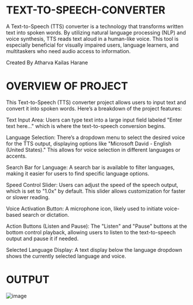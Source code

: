 # TEXT-TO-SPEECH-CONVERTER
A Text-to-Speech (TTS) converter is a technology that transforms written text into spoken words. By utilizing natural language processing (NLP) and voice synthesis, TTS reads text aloud in a human-like voice. This tool is especially beneficial for visually impaired users, language learners, and multitaskers who need audio access to information.

Created By Atharva Kailas Harane

# OVERVIEW OF PROJECT

This Text-to-Speech (TTS) converter project allows users to input text and convert it into spoken words. Here’s a breakdown of the project features:

Text Input Area: Users can type text into a large input field labeled "Enter text here…" which is where the text-to-speech conversion begins.

Language Selection: There’s a dropdown menu to select the desired voice for the TTS output, displaying options like "Microsoft David - English (United States)." This allows for voice selection in different languages or accents.

Search Bar for Language: A search bar is available to filter languages, making it easier for users to find specific language options.

Speed Control Slider: Users can adjust the speed of the speech output, which is set to "1.0x" by default. This slider allows customization for faster or slower reading.

Voice Activation Button: A microphone icon, likely used to initiate voice-based search or dictation.

Action Buttons (Listen and Pause): The "Listen" and "Pause" buttons at the bottom control playback, allowing users to listen to the text-to-speech output and pause it if needed.

Selected Language Display: A text display below the language dropdown shows the currently selected language and voice.

# OUTPUT
![image](https://github.com/user-attachments/assets/f95176e3-f4ef-4a72-b9d8-590cddcf5df5)

